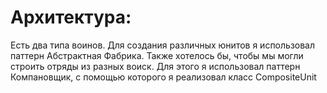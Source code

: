 # Архитектура:
Есть два типа воинов. Для создания различных юнитов я использовал паттерн Абстрактная Фабрика. Также хотелось бы, чтобы мы могли строить отряды из разных воиск. Для этого я использовал паттерн Компановщик, с  помощью которого я реализовал класс CompositeUnit
